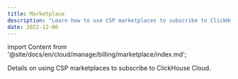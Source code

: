 ```yaml
---
title: Marketplace
description: "Learn how to use CSP marketplaces to subscribe to ClickHouse Cloud."
date: 2022-12-06
---
```


import Content from '@site/docs/en/cloud/manage/billing/marketplace/index.md';

Details on using CSP marketplaces to subscribe to ClickHouse Cloud.

<!-- truncate -->

<Content />
